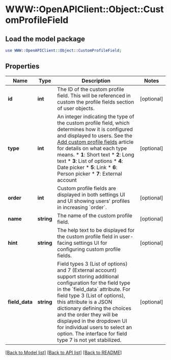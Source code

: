 # WWW::OpenAPIClient::Object::CustomProfileField

## Load the model package
```perl
use WWW::OpenAPIClient::Object::CustomProfileField;
```

## Properties
Name | Type | Description | Notes
------------ | ------------- | ------------- | -------------
**id** | **int** | The ID of the custom profile field.  This will be referenced in custom the profile fields section of user objects.  | [optional] 
**type** | **int** | An integer indicating the type of the custom profile field, which determines how it is configured and displayed to users.  See the [Add custom profile fields](/help/add-custom-profile-fields) article for details on what each type means.  * **1**: Short text * **2**: Long text * **3**: List of options * **4**: Date picker * **5**: Link * **6**: Person picker * **7**: External account  | [optional] 
**order** | **int** | Custom profile fields are displayed in both settings UI and UI showing users&#39; profiles in increasing &#x60;order&#x60;.  | [optional] 
**name** | **string** | The name of the custom profile field.  | [optional] 
**hint** | **string** | The help text to be displayed for the custom profile field in user-facing settings UI for configuring custom profile fields.  | [optional] 
**field_data** | **string** | Field types 3 (List of options) and 7 (External account) support storing additional configuration for the field type in the &#x60;field_data&#x60; attribute.  For field type 3 (List of options), this attribute is a JSON dictionary defining the choices and the order they will be displayed in the dropdown UI for individual users to select an option.  The interface for field type 7 is not yet stabilized.  | [optional] 

[[Back to Model list]](../README.md#documentation-for-models) [[Back to API list]](../README.md#documentation-for-api-endpoints) [[Back to README]](../README.md)


